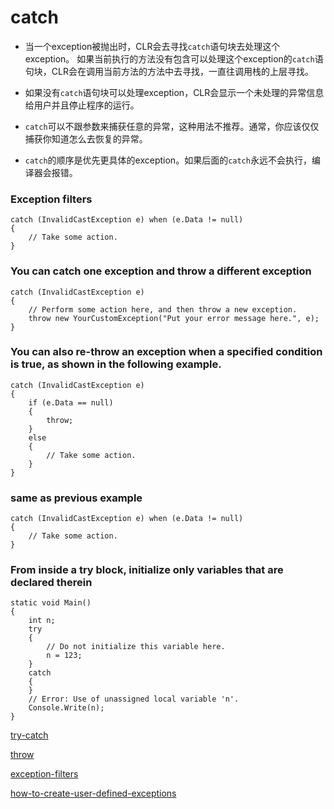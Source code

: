 # catch

* 当一个exception被抛出时，CLR会去寻找`catch`语句块去处理这个exception。 如果当前执行的方法没有包含可以处理这个exception的`catch`语句块，CLR会在调用当前方法的方法中去寻找，一直往调用栈的上层寻找。

* 如果没有`catch`语句块可以处理exception，CLR会显示一个未处理的异常信息给用户并且停止程序的运行。  

* `catch`可以不跟参数来捕获任意的异常，这种用法不推荐。通常，你应该仅仅捕获你知道怎么去恢复的异常。

* `catch`的顺序是优先更具体的exception。如果后面的`catch`永远不会执行，编译器会报错。

### Exception filters

    catch (InvalidCastException e) when (e.Data != null) 
    {
        // Take some action.
    }

### You can catch one exception and throw a different exception

    catch (InvalidCastException e) 
    {
        // Perform some action here, and then throw a new exception.
        throw new YourCustomException("Put your error message here.", e);
    }

### You can also re-throw an exception when a specified condition is true, as shown in the following example.

    catch (InvalidCastException e)
    {
        if (e.Data == null)
        {
            throw;
        }
        else
        {
            // Take some action.
        }
    }

### same as previous example

    catch (InvalidCastException e) when (e.Data != null) 
    {
        // Take some action.
    }

### From inside a try block, initialize only variables that are declared therein

    static void Main() 
    {
        int n;
        try 
        {
            // Do not initialize this variable here.
            n = 123;
        }
        catch
        {
        }
        // Error: Use of unassigned local variable 'n'.
        Console.Write(n);
    }

[try-catch](https://docs.microsoft.com/en-us/dotnet/csharp/language-reference/keywords/try-catch)

[throw](https://docs.microsoft.com/en-us/dotnet/csharp/language-reference/keywords/throw)

[exception-filters](https://docs.microsoft.com/en-us/dotnet/csharp/whats-new/csharp-6#exception-filters)

[how-to-create-user-defined-exceptions](https://docs.microsoft.com/en-us/dotnet/standard/exceptions/how-to-create-user-defined-exceptions)